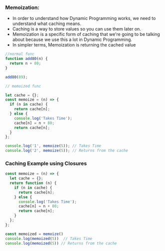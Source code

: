 ### Memoization:

- In order to understand how Dynamic Programming works, we need to understand what caching means.
- Caching is a way to store values so you can use them later on.
- Memoization is a specific form of caching that we're going to be talking about because we use this a lot in Dynamic Programming.
- In simpler terms, Memoization is returning the cached value

```js
//normal func
function add80(n) {
  return n + 80;
}

add80(89);
```

```js
// memoized func

let cache = {};
const memoize = (n) => {
  if (n in cache) {
    return cache[n];
  } else {
    console.log('Takes Time');
    cache[n] = n + 80;
    return cache[n];
  }
};

console.log('1', memoize(5)); // Takes Time
console.log('2', memoize(5)); // Returns from the cache
```

### Caching Example using Closures

```js
const memoize = (n) => {
  let cache = {};
  return function (n) {
    if (n in cache) {
      return cache[n];
    } else {
      console.log('Takes Time');
      cache[n] = n + 80;
      return cache[n];
    }
  };
};

const memoized = memoize()
console.log(memoized(5))  // Takes Time
console.log(memoized(5)) // Returns from the cache
```
